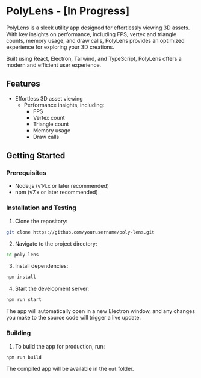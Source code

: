 # PolyLens - [In Progress]

PolyLens is a sleek utility app designed for effortlessly viewing 3D assets. With key insights on performance, including FPS, vertex and triangle counts, memory usage, and draw calls, PolyLens provides an optimized experience for exploring your 3D creations.

Built using React, Electron, Tailwind, and TypeScript, PolyLens offers a modern and efficient user experience.

## Features

- Effortless 3D asset viewing
  - Performance insights, including:
    - FPS
    - Vertex count
    - Triangle count
    - Memory usage
    - Draw calls

## Getting Started

### Prerequisites

- Node.js (v14.x or later recommended)
- npm (v7.x or later recommended)

### Installation and Testing

1. Clone the repository:

```bash
git clone https://github.com/yourusername/poly-lens.git
```

2. Navigate to the project directory:

```bash
cd poly-lens
```

3. Install dependencies:

```bash
npm install
```

4. Start the development server:

```bash
npm run start
```

The app will automatically open in a new Electron window, and any changes you make to the source code will trigger a live update.

### Building

1. To build the app for production, run:

```bash
npm run build
```

The compiled app will be available in the `out` folder.
